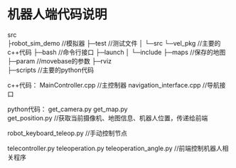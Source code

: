 # 机器人端代码说明

﻿src					
├robot_sim_demo             //模拟器
├─test		       //测试文件
│  └─src
└─vel_pkg		       //主要的c++代码
├─bash		       //命令行接口
├─launch
│  └─include
├─maps			//保存的地图
├─param			//movebase的参数
├─rviz			
├─scripts			//主要的python代码


c++代码：
MainController.cpp             //主控制器
navigation_interface.cpp       //导航接口


python代码：
get_camera.py
get_map.py			
get_position.py			//获取当前摄像机、地图信息、机器人位置，传递给前端

robot_keyboard_teleop.py        //手动控制节点

telecontroller.py
teleoperation.py
teleoperation_angle.py          //前端控制机器人相关程序